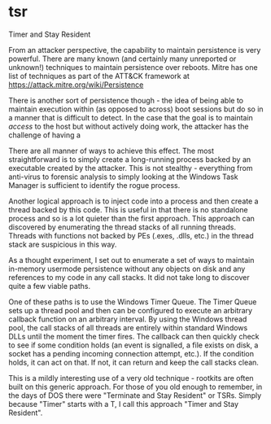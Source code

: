 # tsr
Timer and Stay Resident

From an attacker perspective, the capability to maintain persistence is very powerful.  There are many known (and certainly many unreported or unknown!) techniques to maintain persistence over reboots.  Mitre has one list of techniques as part of the ATT&CK framework at https://attack.mitre.org/wiki/Persistence

There is another sort of persistence though - the idea of being able to maintain execution within (as opposed to across) boot sessions but do so in a manner that is difficult to detect.  In the case that the goal is to maintain _access_ to the host but without actively doing work, the attacker has the challenge of having a 

There are all manner of ways to achieve this effect.  The most straightforward is to simply create a long-running process backed by an executable created by the attacker.  This is not stealthy - everything from anti-virus to forensic analysis to simply looking at the Windows Task Manager is sufficient to identify the rogue process.

Another logical approach is to inject code into a process and then create a thread backed by this code.  This is useful in that there is no standalone process and so is a lot quieter than the first approach.  This approach can discovered by enumerating the thread stacks of all running threads.  Threads with functions not backed by PEs (.exes, .dlls, etc.) in the thread stack are suspicious in this way.

As a thought experiment, I set out to enumerate a set of ways to maintain in-memory usermode persistence without any objects on disk and any references to my code in any call stacks.  It did not take long to discover quite a few viable paths.  

One of these paths is to use the Windows Timer Queue.  The Timer Queue sets up a thread pool and then can be configured to execute an arbitrary callback function on an arbitrary interval.  By using the Windows thread pool, the call stacks of all threads are entirely within standard Windows DLLs until the moment the timer fires.  The callback can then quickly check to see if some condition holds (an event is signalled, a file exists on disk, a socket has a pending incoming connection attempt, etc.).  If the condition holds, it can act on that.  If not, it can return and keep the call stacks clean.


This is a mildly interesting use of a very old technique - rootkits are often built on this generic approach.  For those of you old enough to remember, in the days of DOS there were "Terminate and Stay Resident" or TSRs.  Simply because "Timer" starts with a T, I call this approach "Timer and Stay Resident".
